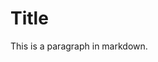 <!-- Markdown (MD) -->
<!--
  Markdown is a lightweight markup language with plain text formatting syntax. It is often used for documentation, README files, or writing content in static sites.
-->
<!-- Markdown is usually converted to HTML server-side or by using JavaScript libraries like Marked.js -->
<!-- Example markdown content -->
<div id="markdown-content">
  <!-- This would be rendered as HTML using JavaScript -->
  <h1>Title</h1>
  <p>This is a paragraph in markdown.</p>
</div>